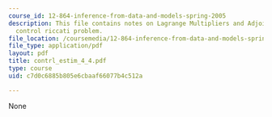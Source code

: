 ```yaml
---
course_id: 12-864-inference-from-data-and-models-spring-2005
description: This file contains notes on Lagrange Multipliers and Adjoints, and the
  control riccati problem.
file_location: /coursemedia/12-864-inference-from-data-and-models-spring-2005/c7d0c6885b805e6cbaaf66077b4c512a_contrl_estim_4_4.pdf
file_type: application/pdf
layout: pdf
title: contrl_estim_4_4.pdf
type: course
uid: c7d0c6885b805e6cbaaf66077b4c512a

---
```

None